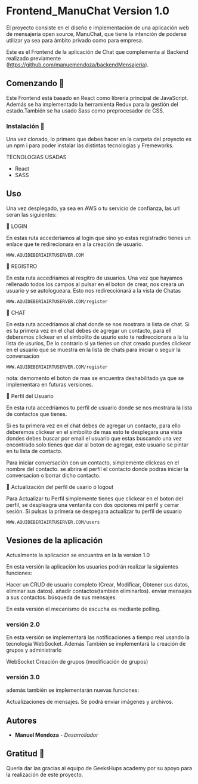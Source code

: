 # Frontend_ManuChat Version 1.0

El proyecto consiste en el diseño e implementación de una aplicación web de mensajería open source, ManuChat, que tiene la intención de poderse utilizar ya sea para ámbito privado como para empresa. 

Este  es el Frontend de la aplicación de Chat que complementa al Backend realizado previamente (https://github.com/manuemendoza/backendMensajeria).

## Comenzando 🚀

Este Frontend está basado en React como librería principal de JavaScript. Además se ha implementado la herramienta Redux para la gestión del estado.También se ha usado Sass como preprocesador de CSS.

### Instalación 🔧

Una vez clonado, lo primero que debes hacer en la carpeta del proyecto es un npm i para poder instalar las distintas tecnologias y Fremeworks.

TECNOLOGIAS USADAS
- React
- SASS

## Uso

Una vez desplegado, ya sea en AWS o tu servicio de confianza, las url  seran las siguientes:

 LOGIN


En estas ruta accederiamos al login que sino yo estas registradro tienes un enlace que te  redirecionara en a la creación de usuario.

````WWW.AQUIDEBERIAIRTUSERVER.COM````



 REGISTRO

En esta ruta accedriamos al resgitro de usuarios. Una vez que hayamos rellenado todos los campos al pulsar en el boton de crear, nos creara un usuario y se autologueara. Esto nos redirecciónará a la vista de Chatas 

````WWW.AQUIDEBERIAIRTUSERVER.COM/register````

 CHAT

En esta ruta accedriamos al chat donde se nos mostrara la lista de chat. Si es tu primera vez en el chat debes de agregar un contacto, para ell deberemos clickear en el simbolito de usurio esto te redireccionara a la tu lista de usurios, De lo contrario si ya tienes un chat creado puedes clickear en el usuario que se muestra en la lista de chats para iniciar o seguir la conversacion

````WWW.AQUIDEBERIAIRTUSERVER.COM/register````

nota: demomento el boton de mas se encuentra deshabilitado ya que se implementara en futuras versiones.

 Perfil del Usuario  

En esta ruta accedriamos tu perfil de usuario donde se nos mostrara la lista de contactos que tienes.

Si es tu primera vez en el chat debes de agregar un contacto, para ello deberemos clickear en el simbolito de mas esto te desplegara una vista dondes debes buscar por email el usuario que estas buscando una vez encontrado solo tienes que dar al boton de agregar, este usuario se pintar en tu lista de contacto.

Para iniciar conversación con un contacto, simplemente clickeas en el nombre del contacto. se abrira el perfil el contacto donde podras iniciar la conversacion o borrar dicho contacto. 

 Actualización del perfil de usario ó logout

Para Actualizar tu Perfil simplemente tienes que clickear en el boton del perfil, se despleagra una ventanita con dos opciones mi perfil y cerrar sesión. Si pulsas la primera 
se despegara actualizar tu perfil de usuario



````WWW.AQUIDEBERIAIRTUSERVER.COM/users````

## Vesiones de la aplicación

Actualmente la aplicacion se encuantra en la la version 1.0

En esta versión la aplicación los usuarios podrán realizar la siguientes funciones:

Hacer un CRUD de usuario completo (Crear, Modificar, Obtener sus datos, eliminar sus datos).
añadir contactos(también eliminarlos).
enviar mensajes a sus contactos.
búsqueda de sus mensajes.

En esta versión el mecanismo de escucha es mediante polling.
### versión  2.0

En esta versión se implementará las notificaciones a tiempo real usando la tecnología WebSocket. Además También se implementará la creación de grupos y administrarlo 

WebSocket
Creación de grupos (modificación de grupos)

### versión 3.0
además también  se implementarán nuevas funciones:

Actualizaciones de mensajes.
Se  podrá enviar imágenes y archivos.

## Autores 

* **Manuel Mendoza** - *Desarrollador*  

## Gratitud 🎁

Queria dar las gracias al equipo de GeeksHups academy por su apoyo para la realización de este proyecto.
